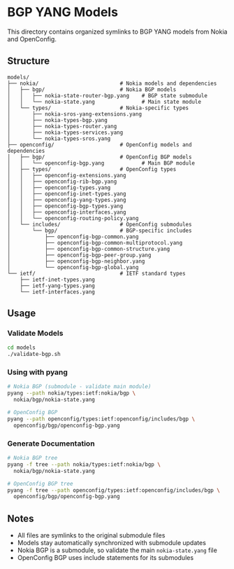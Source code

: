 # BGP YANG Models

This directory contains organized symlinks to BGP YANG models from Nokia and OpenConfig.

## Structure

```
models/
├── nokia/                          # Nokia models and dependencies
│   ├── bgp/                        # Nokia BGP models
│   │   ├── nokia-state-router-bgp.yang    # BGP state submodule
│   │   └── nokia-state.yang               # Main state module
│   └── types/                      # Nokia-specific types
│       ├── nokia-sros-yang-extensions.yang
│       ├── nokia-types-bgp.yang
│       ├── nokia-types-router.yang
│       ├── nokia-types-services.yang
│       └── nokia-types-sros.yang
├── openconfig/                     # OpenConfig models and dependencies
│   ├── bgp/                        # OpenConfig BGP models
│   │   └── openconfig-bgp.yang            # Main BGP module
│   ├── types/                      # OpenConfig types
│   │   ├── openconfig-extensions.yang
│   │   ├── openconfig-rib-bgp.yang
│   │   ├── openconfig-types.yang
│   │   ├── openconfig-inet-types.yang
│   │   ├── openconfig-yang-types.yang
│   │   ├── openconfig-bgp-types.yang
│   │   ├── openconfig-interfaces.yang
│   │   └── openconfig-routing-policy.yang
│   └── includes/                   # OpenConfig submodules
│       └── bgp/                    # BGP-specific includes
│           ├── openconfig-bgp-common.yang
│           ├── openconfig-bgp-common-multiprotocol.yang
│           ├── openconfig-bgp-common-structure.yang
│           ├── openconfig-bgp-peer-group.yang
│           ├── openconfig-bgp-neighbor.yang
│           └── openconfig-bgp-global.yang
└── ietf/                           # IETF standard types
    ├── ietf-inet-types.yang
    ├── ietf-yang-types.yang
    └── ietf-interfaces.yang
```

## Usage

### Validate Models
```bash
cd models
./validate-bgp.sh
```

### Using with pyang
```bash
# Nokia BGP (submodule - validate main module)
pyang --path nokia/types:ietf:nokia/bgp \
  nokia/bgp/nokia-state.yang

# OpenConfig BGP
pyang --path openconfig/types:ietf:openconfig/includes/bgp \
  openconfig/bgp/openconfig-bgp.yang
```

### Generate Documentation
```bash
# Nokia BGP tree
pyang -f tree --path nokia/types:ietf:nokia/bgp \
  nokia/bgp/nokia-state.yang

# OpenConfig BGP tree
pyang -f tree --path openconfig/types:ietf:openconfig/includes/bgp \
  openconfig/bgp/openconfig-bgp.yang
```

## Notes

- All files are symlinks to the original submodule files
- Models stay automatically synchronized with submodule updates
- Nokia BGP is a submodule, so validate the main `nokia-state.yang` file
- OpenConfig BGP uses include statements for its submodules
